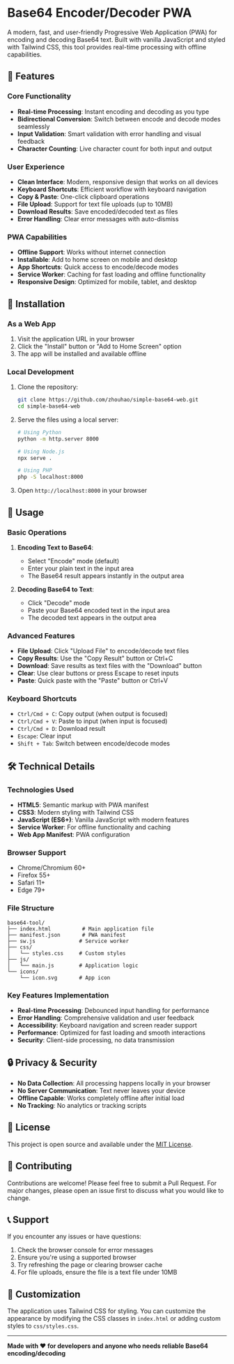 # Base64 Encoder/Decoder PWA

A modern, fast, and user-friendly Progressive Web Application (PWA) for encoding and decoding Base64 text. Built with vanilla JavaScript and styled with Tailwind CSS, this tool provides real-time processing with offline capabilities.

## 🚀 Features

### Core Functionality
- **Real-time Processing**: Instant encoding and decoding as you type
- **Bidirectional Conversion**: Switch between encode and decode modes seamlessly
- **Input Validation**: Smart validation with error handling and visual feedback
- **Character Counting**: Live character count for both input and output

### User Experience
- **Clean Interface**: Modern, responsive design that works on all devices
- **Keyboard Shortcuts**: Efficient workflow with keyboard navigation
- **Copy & Paste**: One-click clipboard operations
- **File Upload**: Support for text file uploads (up to 10MB)
- **Download Results**: Save encoded/decoded text as files
- **Error Handling**: Clear error messages with auto-dismiss

### PWA Capabilities
- **Offline Support**: Works without internet connection
- **Installable**: Add to home screen on mobile and desktop
- **App Shortcuts**: Quick access to encode/decode modes
- **Service Worker**: Caching for fast loading and offline functionality
- **Responsive Design**: Optimized for mobile, tablet, and desktop

## 📱 Installation

### As a Web App
1. Visit the application URL in your browser
2. Click the "Install" button or "Add to Home Screen" option
3. The app will be installed and available offline

### Local Development
1. Clone the repository:
   ```bash
   git clone https://github.com/zhouhao/simple-base64-web.git
   cd simple-base64-web
   ```

2. Serve the files using a local server:
   ```bash
   # Using Python
   python -m http.server 8000
   
   # Using Node.js
   npx serve .
   
   # Using PHP
   php -S localhost:8000
   ```

3. Open `http://localhost:8000` in your browser

## 🎯 Usage

### Basic Operations
1. **Encoding Text to Base64**:
   - Select "Encode" mode (default)
   - Enter your plain text in the input area
   - The Base64 result appears instantly in the output area

2. **Decoding Base64 to Text**:
   - Click "Decode" mode
   - Paste your Base64 encoded text in the input area
   - The decoded text appears in the output area

### Advanced Features
- **File Upload**: Click "Upload File" to encode/decode text files
- **Copy Results**: Use the "Copy Result" button or Ctrl+C
- **Download**: Save results as text files with the "Download" button
- **Clear**: Use clear buttons or press Escape to reset inputs
- **Paste**: Quick paste with the "Paste" button or Ctrl+V

### Keyboard Shortcuts
- `Ctrl/Cmd + C`: Copy output (when output is focused)
- `Ctrl/Cmd + V`: Paste to input (when input is focused)
- `Ctrl/Cmd + D`: Download result
- `Escape`: Clear input
- `Shift + Tab`: Switch between encode/decode modes

## 🛠 Technical Details

### Technologies Used
- **HTML5**: Semantic markup with PWA manifest
- **CSS3**: Modern styling with Tailwind CSS
- **JavaScript (ES6+)**: Vanilla JavaScript with modern features
- **Service Worker**: For offline functionality and caching
- **Web App Manifest**: PWA configuration

### Browser Support
- Chrome/Chromium 60+
- Firefox 55+
- Safari 11+
- Edge 79+

### File Structure
```
base64-tool/
├── index.html          # Main application file
├── manifest.json       # PWA manifest
├── sw.js              # Service worker
├── css/
│   └── styles.css     # Custom styles
├── js/
│   └── main.js        # Application logic
└── icons/
    └── icon.svg       # App icon
```

### Key Features Implementation
- **Real-time Processing**: Debounced input handling for performance
- **Error Handling**: Comprehensive validation and user feedback
- **Accessibility**: Keyboard navigation and screen reader support
- **Performance**: Optimized for fast loading and smooth interactions
- **Security**: Client-side processing, no data transmission

## 🔒 Privacy & Security

- **No Data Collection**: All processing happens locally in your browser
- **No Server Communication**: Text never leaves your device
- **Offline Capable**: Works completely offline after initial load
- **No Tracking**: No analytics or tracking scripts

## 📄 License

This project is open source and available under the [MIT License](LICENSE).

## 🤝 Contributing

Contributions are welcome! Please feel free to submit a Pull Request. For major changes, please open an issue first to discuss what you would like to change.

## 📞 Support

If you encounter any issues or have questions:
1. Check the browser console for error messages
2. Ensure you're using a supported browser
3. Try refreshing the page or clearing browser cache
4. For file uploads, ensure the file is a text file under 10MB

## 🎨 Customization

The application uses Tailwind CSS for styling. You can customize the appearance by modifying the CSS classes in `index.html` or adding custom styles to `css/styles.css`.

---

**Made with ❤️ for developers and anyone who needs reliable Base64 encoding/decoding**